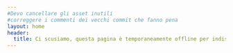 ```yaml
---
#Devo cancellare gli asset inutili
#correggere i commenti dei vecchi commit che fanno pena
layout: home
header:
  title: Ci scusiamo, questa pagina è temporaneamente offline per indisposizione dell'admin.
---
```

